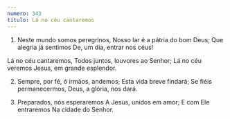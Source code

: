 ```yaml
---
numero: 343
titulo: Lá no céu cantaremos
---
```

1. Neste mundo somos peregrinos,
Nosso lar é a pátria do bom Deus;
Que alegria já sentimos
De, um dia, entrar nos céus!

Lá no céu cantaremos,
Todos juntos, louvores ao Senhor;
Lá no céu veremos
Jesus, em grande esplendor.

2. Sempre, por fé, ó irmãos, andemos;
Esta vida breve findará;
Se fiéis permanecermos,
Deus, a glória, nos dará.

3. Preparados, nós esperaremos
A Jesus, unidos em amor;
E com Ele entraremos
Na cidade do Senhor.
